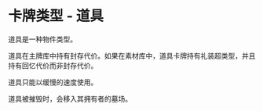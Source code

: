 # 卡牌类型 - 道具

道具是一种物件类型。

道具在主牌库中持有封存代价。如果在素材库中，道具卡牌持有礼装超类型，并且持有回忆代价而非封存代价。

道具只能以缓慢的速度使用。

道具被摧毁时，会移入其拥有者的墓场。
